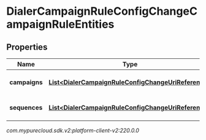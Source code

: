 # DialerCampaignRuleConfigChangeCampaignRuleEntities


## Properties

| Name | Type | Description | Notes |
| ------------ | ------------- | ------------- | ------------- |
| **campaigns** | [**List&lt;DialerCampaignRuleConfigChangeUriReference&gt;**](DialerCampaignRuleConfigChangeUriReference) | A list of campaignIds to act on |  [optional] |
| **sequences** | [**List&lt;DialerCampaignRuleConfigChangeUriReference&gt;**](DialerCampaignRuleConfigChangeUriReference) | A list of sequenceIds to act on |  [optional] |




_com.mypurecloud.sdk.v2:platform-client-v2:220.0.0_

